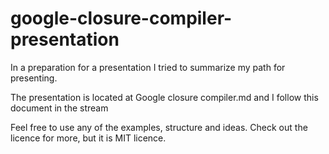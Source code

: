# google-closure-compiler-presentation
In a preparation for a presentation I tried to summarize my path for presenting.

The presentation is located at Google closure compiler.md and I follow this document in the stream

Feel free to use any of the examples, structure and ideas. Check out the licence for more, but it is MIT licence. 
